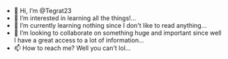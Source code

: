 - 👋 Hi, I’m @Tegrat23
- 👀 I’m interested in learning all the things!...
- 🌱 I’m currently learning nothing since I don't like to read anything...
- 💞️ I’m looking to collaborate on something huge and important since well
I have a great access to a lot of information...
- 📫 How to reach me? Well you can't lol...

<!---
Tegrat23 is a ✨ Celestial God ✨ 
--->
